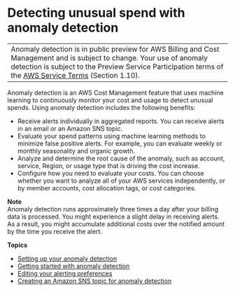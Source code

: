 # Detecting unusual spend with anomaly detection<a name="manage-ad"></a>


|  | 
| --- |
| Anomaly detection is in public preview for AWS Billing and Cost Management and is subject to change\. Your use of anomaly detection is subject to the Preview Service Participation terms of the [AWS Service Terms](https://aws.amazon.com/service-terms/) \(Section 1\.10\)\. | 

Anomaly detection is an AWS Cost Management feature that uses machine learning to continuously monitor your cost and usage to detect unusual spends\. Using anomaly detection includes the following benefits: 
+ Receive alerts individually in aggregated reports\. You can receive alerts in an email or an Amazon SNS topic\.
+ Evaluate your spend patterns using machine learning methods to minimize false positive alerts\. For example, you can evaluate weekly or monthly seasonality and organic growth\.
+ Analyze and determine the root cause of the anomaly, such as account, service, Region, or usage type that is driving the cost increase\.
+ Configure how you need to evaluate your costs\. You can choose whether you want to analyze all of your AWS services independently, or by member accounts, cost allocation tags, or cost categories\.

**Note**  
Anomaly detection runs approximately three times a day after your billing data is processed\. You might experience a slight delay in receiving alerts\. As a result, you might accumulate additional costs over the notified amount by the time you receive the alert\.

**Topics**
+ [Setting up your anomaly detection](settingup-ad.md)
+ [Getting started with anomaly detection](getting-started-ad.md)
+ [Editing your alerting preferences](edit-alert-pref.md)
+ [Creating an Amazon SNS topic for anomaly detection](ad-SNS.md)